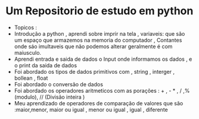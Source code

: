 # Um Repositorio de estudo em python  
- Topicos :
- Introdução a python , aprendi sobre imprir na tela , variaveis: que são um espaço que armazemos na memoria do computador ,
  Contantes onde sáo imultaveis que não podemos alterar geralmente é com maiusculo.
- Aprendi entrada e saida de dados o Input onde  informamos os dados ,  e o print da saida de dados
- Foi abordado os tipos de dados primitivos com , string , interger , bollean , float
- Foi abordado o conversão de dados
- Foi abordado os operadores aritmeticos com as porações : + , - * , / ,%(modulo), // (Divisão inteira	)
- Meu aprendizado de operadores de comparação de valores que são :maior,menor, maior ou igual , menor ou igual , igual , diferente 
